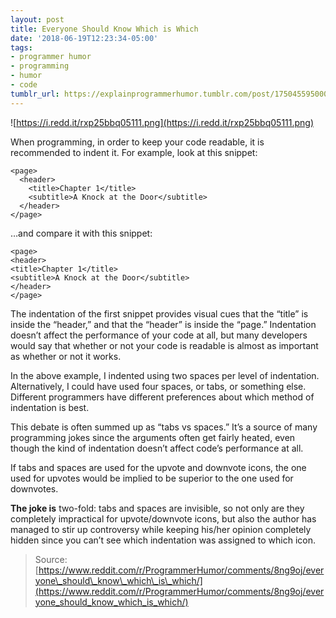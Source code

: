 ```yaml
---
layout: post
title: Everyone Should Know Which is Which
date: '2018-06-19T12:23:34-05:00'
tags:
- programmer humor
- programming
- humor
- code
tumblr_url: https://explainprogrammerhumor.tumblr.com/post/175045595000/everyone-should-know-which-is-which
---
```

![https://i.redd.it/rxp25bbq05111.png](https://i.redd.it/rxp25bbq05111.png)

When programming, in order to keep your code readable, it is recommended to indent it. For example, look at this snippet:

    <page>
      <header>
        <title>Chapter 1</title>
        <subtitle>A Knock at the Door</subtitle>
      </header>
    </page>

…and compare it with this snippet:

    <page>
    <header>
    <title>Chapter 1</title>
    <subtitle>A Knock at the Door</subtitle>
    </header>
    </page>

The indentation of the first snippet provides visual cues that the “title” is inside the “header,” and that the “header” is inside the “page.” Indentation doesn’t affect the performance of your code at all, but many developers would say that whether or not your code is readable is almost as important as whether or not it works.

In the above example, I indented using two spaces per level of indentation. Alternatively, I could have used four spaces, or tabs, or something else. Different programmers have different preferences about which method of indentation is best.

This debate is often summed up as “tabs vs spaces.” It’s a source of many programming jokes since the arguments often get fairly heated, even though the kind of indentation doesn’t affect code’s performance at all.

If tabs and spaces are used for the upvote and downvote icons, the one used for upvotes would be implied to be superior to the one used for downvotes.

**The joke is** two-fold: tabs and spaces are invisible, so not only are they completely impractical for upvote/downvote icons, but also the author has managed to stir up controversy while keeping his/her opinion completely hidden since you can’t see which indentation was assigned to which icon.

> Source: [https://www.reddit.com/r/ProgrammerHumor/comments/8ng9oj/everyone\_should\_know\_which\_is\_which/](https://www.reddit.com/r/ProgrammerHumor/comments/8ng9oj/everyone_should_know_which_is_which/)

